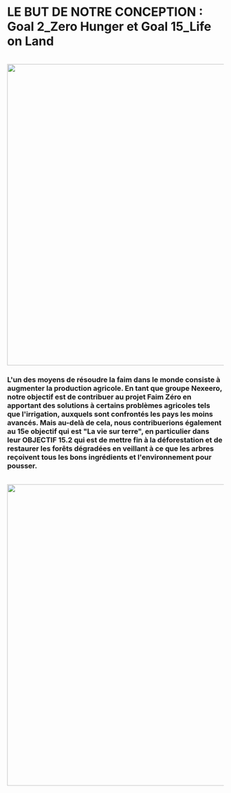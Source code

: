 # LE BUT DE NOTRE CONCEPTION : Goal 2_Zero Hunger et Goal 15_Life on Land
<br>
 <img style="float: center;" width=700 src="IMAGE/SDG.png">

### L'un des moyens de résoudre la faim dans le monde consiste à augmenter la production agricole. En tant que groupe Nexeero, notre objectif est de contribuer au projet Faim Zéro en apportant des solutions à certains problèmes agricoles tels que l'irrigation, auxquels sont confrontés les pays les moins avancés. Mais au-delà de cela, nous contribuerions également au 15e objectif qui est "La vie sur terre", en particulier dans leur OBJECTIF 15.2 qui est de mettre fin à la déforestation et de restaurer les forêts dégradées en veillant à ce que les arbres reçoivent tous les bons ingrédients et l'environnement pour pousser.

<br>
 <img style="float: center;" width=700 src="IMAGE/sdg1.png">



